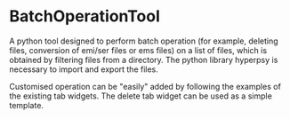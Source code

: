 BatchOperationTool
=========

A python tool designed to perform batch operation (for example, deleting files, conversion of emi/ser files or ems files) on a list of files, which is obtained by filtering files from a directory. The python library hyperpsy is necessary to import and export the files.

Customised operation can be "easily" added by following the examples of the existing tab widgets. The delete tab widget can be used as a simple template.
